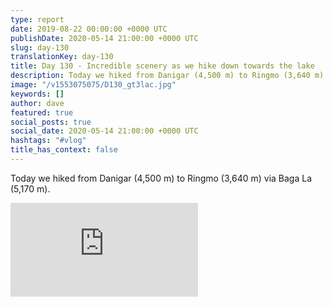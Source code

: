 ```yaml
---
type: report
date: 2019-08-22 00:00:00 +0000 UTC
publishDate: 2020-05-14 21:00:00 +0000 UTC
slug: day-130
translationKey: day-130
title: Day 130 - Incredible scenery as we hike down towards the lake
description: Today we hiked from Danigar (4,500 m) to Ringmo (3,640 m) via Baga La (5,170 m).
image: "/v1553075075/D130_gt3lac.jpg"
keywords: []
author: dave
featured: true
social_posts: true
social_date: 2020-05-14 21:00:00 +0000 UTC
hashtags: "#vlog"
title_has_context: false
---
```


Today we hiked from Danigar (4,500 m) to Ringmo (3,640 m) via Baga La (5,170 m).

<iframe class="youtube75" src="https://www.youtube.com/embed/Ylho6eQtg2k" frameborder="0" allow="accelerometer; autoplay; encrypted-media; gyroscope; picture-in-picture" allowfullscreen></iframe>

